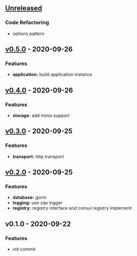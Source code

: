 <a name="unreleased"></a>
## [Unreleased]

### Code Refactoring
- options pattern


<a name="v0.5.0"></a>
## [v0.5.0] - 2020-09-26
### Features
- **application:** build application instance


<a name="v0.4.0"></a>
## [v0.4.0] - 2020-09-26
### Features
- **storage:** add minio support


<a name="v0.3.0"></a>
## [v0.3.0] - 2020-09-25
### Features
- **transport:** http transport


<a name="v0.2.0"></a>
## [v0.2.0] - 2020-09-25
### Features
- **database:** gorm
- **logging:** use zap logger
- **registry:** registry interface and consul registry implement


<a name="v0.1.0"></a>
## v0.1.0 - 2020-09-22
### Features
- init commit


[Unreleased]: https://github.com/Huangkai1008/micro-kit/compare/v0.5.0...HEAD
[v0.5.0]: https://github.com/Huangkai1008/micro-kit/compare/v0.4.0...v0.5.0
[v0.4.0]: https://github.com/Huangkai1008/micro-kit/compare/v0.3.0...v0.4.0
[v0.3.0]: https://github.com/Huangkai1008/micro-kit/compare/v0.2.0...v0.3.0
[v0.2.0]: https://github.com/Huangkai1008/micro-kit/compare/v0.1.0...v0.2.0
